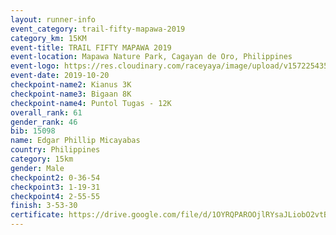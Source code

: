 ```yaml
---
layout: runner-info 
event_category: trail-fifty-mapawa-2019 
category_km: 15KM 
event-title: TRAIL FIFTY MAPAWA 2019  
event-location: Mapawa Nature Park, Cagayan de Oro, Philippines 
event-logo: https://res.cloudinary.com/raceyaya/image/upload/v1572254355/logo/trail-fifty-mapawa_fizjmb.jpg 
event-date: 2019-10-20 
checkpoint-name2: Kianus 3K 
checkpoint-name3: Bigaan 8K 
checkpoint-name4: Puntol Tugas - 12K 
overall_rank: 61
gender_rank: 46
bib: 15098
name: Edgar Phillip Micayabas
country: Philippines
category: 15km
gender: Male
checkpoint2: 0-36-54
checkpoint3: 1-19-31
checkpoint4: 2-55-55
finish: 3-53-30
certificate: https://drive.google.com/file/d/1OYRQPAROOjlRYsaJLiobO2vtBlXBJkjU/view?usp=sharing
---
```

